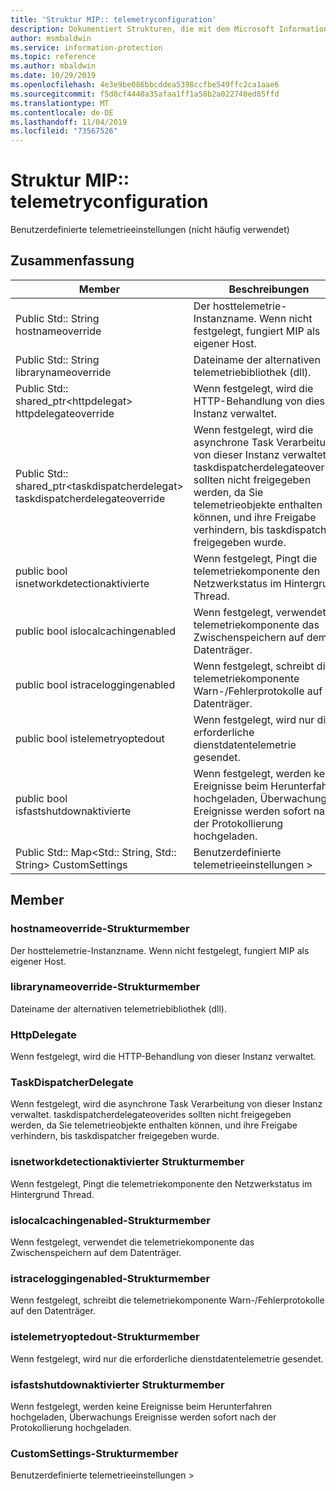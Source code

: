 ```yaml
---
title: 'Struktur MIP:: telemetryconfiguration'
description: Dokumentiert Strukturen, die mit dem Microsoft Information Protection (MIP) SDK verknüpft sind.
author: msmbaldwin
ms.service: information-protection
ms.topic: reference
ms.author: mbaldwin
ms.date: 10/29/2019
ms.openlocfilehash: 4e3e9be086bbcddea5398ccfbe549ffc2ca1aae6
ms.sourcegitcommit: f5d8cf4440a35afaa1ff1a58b2a022740ed85ffd
ms.translationtype: MT
ms.contentlocale: de-DE
ms.lasthandoff: 11/04/2019
ms.locfileid: "73567526"
---
```

# <a name="struct-miptelemetryconfiguration"></a>Struktur MIP:: telemetryconfiguration 
Benutzerdefinierte telemetrieeinstellungen (nicht häufig verwendet)
  
## <a name="summary"></a>Zusammenfassung
 Member                        | Beschreibungen                                
--------------------------------|---------------------------------------------
Public Std:: String hostnameoverride  |  Der hosttelemetrie-Instanzname. Wenn nicht festgelegt, fungiert MIP als eigener Host.
Public Std:: String librarynameoverride  |  Dateiname der alternativen telemetriebibliothek (dll).
Public Std:: shared_ptr\<httpdelegat\> httpdelegateoverride  |  Wenn festgelegt, wird die HTTP-Behandlung von dieser Instanz verwaltet.
Public Std:: shared_ptr\<taskdispatcherdelegat\> taskdispatcherdelegateoverride  |  Wenn festgelegt, wird die asynchrone Task Verarbeitung von dieser Instanz verwaltet. taskdispatcherdelegateoverides sollten nicht freigegeben werden, da Sie telemetrieobjekte enthalten können, und ihre Freigabe verhindern, bis taskdispatcher freigegeben wurde.
public bool isnetworkdetectionaktivierte  |  Wenn festgelegt, Pingt die telemetriekomponente den Netzwerkstatus im Hintergrund Thread.
public bool islocalcachingenabled  |  Wenn festgelegt, verwendet die telemetriekomponente das Zwischenspeichern auf dem Datenträger.
public bool istraceloggingenabled  |  Wenn festgelegt, schreibt die telemetriekomponente Warn-/Fehlerprotokolle auf den Datenträger.
public bool istelemetryoptedout  |  Wenn festgelegt, wird nur die erforderliche dienstdatentelemetrie gesendet.
public bool isfastshutdownaktivierte  |  Wenn festgelegt, werden keine Ereignisse beim Herunterfahren hochgeladen, Überwachungs Ereignisse werden sofort nach der Protokollierung hochgeladen.
Public Std:: Map\<Std:: String, Std:: String\> CustomSettings  |  Benutzerdefinierte telemetrieeinstellungen >
  
## <a name="members"></a>Member
  
### <a name="hostnameoverride-struct-member"></a>hostnameoverride-Strukturmember
Der hosttelemetrie-Instanzname. Wenn nicht festgelegt, fungiert MIP als eigener Host.
  
### <a name="librarynameoverride-struct-member"></a>librarynameoverride-Strukturmember
Dateiname der alternativen telemetriebibliothek (dll).
  
### <a name="httpdelegate"></a>HttpDelegate
Wenn festgelegt, wird die HTTP-Behandlung von dieser Instanz verwaltet.
  
### <a name="taskdispatcherdelegate"></a>TaskDispatcherDelegate
Wenn festgelegt, wird die asynchrone Task Verarbeitung von dieser Instanz verwaltet. taskdispatcherdelegateoverides sollten nicht freigegeben werden, da Sie telemetrieobjekte enthalten können, und ihre Freigabe verhindern, bis taskdispatcher freigegeben wurde.
  
### <a name="isnetworkdetectionenabled-struct-member"></a>isnetworkdetectionaktivierter Strukturmember
Wenn festgelegt, Pingt die telemetriekomponente den Netzwerkstatus im Hintergrund Thread.
  
### <a name="islocalcachingenabled-struct-member"></a>islocalcachingenabled-Strukturmember
Wenn festgelegt, verwendet die telemetriekomponente das Zwischenspeichern auf dem Datenträger.
  
### <a name="istraceloggingenabled-struct-member"></a>istraceloggingenabled-Strukturmember
Wenn festgelegt, schreibt die telemetriekomponente Warn-/Fehlerprotokolle auf den Datenträger.
  
### <a name="istelemetryoptedout-struct-member"></a>istelemetryoptedout-Strukturmember
Wenn festgelegt, wird nur die erforderliche dienstdatentelemetrie gesendet.
  
### <a name="isfastshutdownenabled-struct-member"></a>isfastshutdownaktivierter Strukturmember
Wenn festgelegt, werden keine Ereignisse beim Herunterfahren hochgeladen, Überwachungs Ereignisse werden sofort nach der Protokollierung hochgeladen.
  
### <a name="customsettings-struct-member"></a>CustomSettings-Strukturmember
Benutzerdefinierte telemetrieeinstellungen >